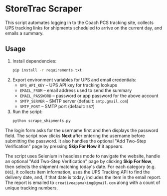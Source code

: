 # StoreTrac Scraper

This script automates logging in to the Coach PCS tracking site, collects UPS tracking
links for shipments scheduled to arrive on the current day, and emails a summary.

## Usage

1. Install dependencies:
   ```bash
   pip install -r requirements.txt
   ```
2. Export environment variables for UPS and email credentials:
   - `UPS_API_KEY` – UPS API key for tracking lookups
   - `EMAIL_FROM` – email address used to send the summary
   - `EMAIL_PASSWORD` – password or app password for the above account
   - `SMTP_SERVER` – SMTP server (default: `smtp.gmail.com`)
   - `SMTP_PORT` – SMTP port (default: `587`)
3. Run the script:
   ```bash
   python scrape_shipments.py
   ```

The login form asks for the username first and then displays the password
field. The script now clicks **Next** after entering the username before
submitting the password. It also handles the optional "Add Two-Step
Verification" page by pressing **Skip For Now** if it appears.

The script uses Selenium in headless mode to navigate the website, handle an optional
"Add Two-Step Verification" page by clicking **Skip For Now**, then selects the
shipment matching today's date. For each category (e.g. `D01`), it collects item
information, uses the UPS Tracking API to find the delivery date, and, if that date
is today, includes the item in the email report. The report is emailed to
`creativeappmaking@gmail.com` along with a count of unique tracking numbers.
